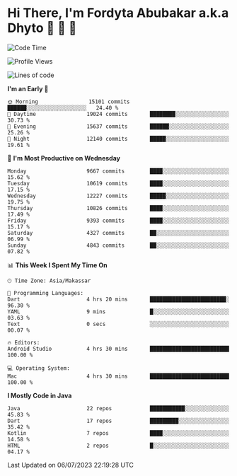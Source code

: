 # Hi There, I'm Fordyta Abubakar a.k.a Dhyto 👋 👋 👋 

<!--
**DhytoDev/dhytodev** is a ✨ _special_ ✨ repository because its `README.md` (this file) appears on your GitHub profile.

Here are some ideas to get you started:

- 🔭 I’m currently working on ...
- 🌱 I’m currently learning ...
- 👯 I’m looking to collaborate on ...
- 🤔 I’m looking for help with ...
- 💬 Ask me about ...
- 📫 How to reach me: ...
- 😄 Pronouns: ...
- ⚡ Fun fact: ...
-->

<!--START_SECTION:waka-->
![Code Time](http://img.shields.io/badge/Code%20Time-1%2C953%20hrs-blue)

![Profile Views](http://img.shields.io/badge/Profile%20Views-0-blue)

![Lines of code](https://img.shields.io/badge/From%20Hello%20World%20I%27ve%20Written-7.7%20million%20lines%20of%20code-blue)

**I'm an Early 🐤** 

```text
🌞 Morning                15101 commits       ██████░░░░░░░░░░░░░░░░░░░   24.40 % 
🌆 Daytime                19024 commits       ████████░░░░░░░░░░░░░░░░░   30.73 % 
🌃 Evening                15637 commits       ██████░░░░░░░░░░░░░░░░░░░   25.26 % 
🌙 Night                  12140 commits       █████░░░░░░░░░░░░░░░░░░░░   19.61 % 
```
📅 **I'm Most Productive on Wednesday** 

```text
Monday                   9667 commits        ████░░░░░░░░░░░░░░░░░░░░░   15.62 % 
Tuesday                  10619 commits       ████░░░░░░░░░░░░░░░░░░░░░   17.15 % 
Wednesday                12227 commits       █████░░░░░░░░░░░░░░░░░░░░   19.75 % 
Thursday                 10826 commits       ████░░░░░░░░░░░░░░░░░░░░░   17.49 % 
Friday                   9393 commits        ████░░░░░░░░░░░░░░░░░░░░░   15.17 % 
Saturday                 4327 commits        ██░░░░░░░░░░░░░░░░░░░░░░░   06.99 % 
Sunday                   4843 commits        ██░░░░░░░░░░░░░░░░░░░░░░░   07.82 % 
```


📊 **This Week I Spent My Time On** 

```text
🕑︎ Time Zone: Asia/Makassar

💬 Programming Languages: 
Dart                     4 hrs 20 mins       ████████████████████████░   96.30 % 
YAML                     9 mins              █░░░░░░░░░░░░░░░░░░░░░░░░   03.63 % 
Text                     0 secs              ░░░░░░░░░░░░░░░░░░░░░░░░░   00.07 % 

🔥 Editors: 
Android Studio           4 hrs 30 mins       █████████████████████████   100.00 % 

💻 Operating System: 
Mac                      4 hrs 30 mins       █████████████████████████   100.00 % 
```

**I Mostly Code in Java** 

```text
Java                     22 repos            ███████████░░░░░░░░░░░░░░   45.83 % 
Dart                     17 repos            █████████░░░░░░░░░░░░░░░░   35.42 % 
Kotlin                   7 repos             ████░░░░░░░░░░░░░░░░░░░░░   14.58 % 
HTML                     2 repos             █░░░░░░░░░░░░░░░░░░░░░░░░   04.17 % 
```




 Last Updated on 06/07/2023 22:19:28 UTC
<!--END_SECTION:waka-->
